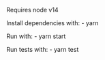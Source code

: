 Requires node v14

Install dependencies with:
    - yarn

Run with:
    - yarn start

Run tests with:
    - yarn test